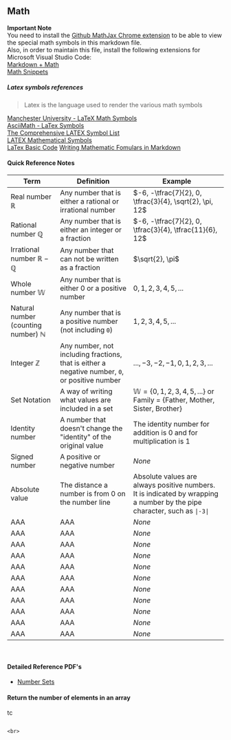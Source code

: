 ## Math

**Important Note** <br />
You need to install the [Github MathJax Chrome extension](https://chrome.google.com/webstore/detail/mathjax-plugin-for-github/ioemnmodlmafdkllaclgeombjnmnbima/related) to be able to view the special math symbols in this markdown file. <br />
Also, in order to maintain this file, install the following extensions for Microsoft Visual Studio Code: <br />
[Markdown + Math](https://marketplace.visualstudio.com/items?itemName=goessner.mdmath) <br />
[Math Snippets](https://marketplace.visualstudio.com/items?itemName=thomanq.math-snippets)

##### Latex symbols references
> Latex is the language used to render the various math symbols <br />

[Manchester University - LaTeX Math Symbols](http://web.ift.uib.no/Teori/KURS/WRK/TeX/symALL.html) <br />
[AsciiMath - LaTex Symbols](http://asciimath.org/#syntax) <br />
[The Comprehensive LATEX Symbol List](http://ctan.math.washington.edu/tex-archive/info/symbols/comprehensive/symbols-a4.pdf) <br />
[LATEX Mathematical Symbols](https://www.caam.rice.edu/~heinken/latex/symbols.pdf) <br />
[LaTex Basic Code](http://www.malinc.se/math/latex/basiccodeen.php) 
[Writing Mathematic Fomulars in Markdown](https://csrgxtu.github.io/2015/03/20/Writing-Mathematic-Fomulars-in-Markdown/)

#### Quick Reference Notes

| Term | Definition | Example |
| --- | --- | --- |
| Real number $\mathbb{R}$ | Any number that is either a rational or irrational number  | $-6, -\tfrac{7}{2}, 0, \tfrac{3}{4}, \sqrt{2}, \pi, 12$ |
| Rational number $\mathbb{Q}$ | Any number that is either an integer or a fraction  | $-6, -\tfrac{7}{2}, 0, \tfrac{3}{4}, \tfrac{11}{6}, 12$ |
| Irrational number $\mathbb{R-Q}$ | Any number that can not be written as a fraction  | $\sqrt{2}, \pi$ |
| Whole number $\mathbb{W}$ | Any number that is either 0 or a positive number  | $0, 1, 2, 3, 4, 5, ...$ |
| Natural number (counting number) $\mathbb{N}$ | Any number that is a positive number (not including `0`)  | $1, 2, 3, 4, 5, ...$ |
| Integer $\mathbb{Z}$ | Any number, not including fractions, that is either a negative number, `0`, or positive number  | $..., -3, -2, -1, 0, 1, 2, 3, ...$ |
| Set Notation | A way of writing what values are included in a set | $\mathbb{W} = \{0, 1, 2, 3, 4, 5, ...\}$ or $\text{Family = \{Father, Mother, Sister, Brother\}}$|
| Identity number | A number that doesn't change the "identity" of the original value | The identity number for addition is 0 and for multiplication is 1 |
| Signed number | A positive or negative number | *None* |
| Absolute value | The distance a number is from 0 on the number line | Absolute values are always positive numbers. It is indicated by wrapping a number by the pipe character, such as `\|-3\|` |
| AAA | AAA | *None* |
| AAA | AAA | *None* |
| AAA | AAA | *None* |
| AAA | AAA | *None* |
| AAA | AAA | *None* |
| AAA | AAA | *None* |
| AAA | AAA | *None* |
| AAA | AAA | *None* |
| AAA | AAA | *None* |
| AAA | AAA | *None* |
| AAA | AAA | *None* |

<br>

#### Detailed Reference PDF's
* [Number Sets](https://docs.google.com/viewer?url=https://raw.githubusercontent.com/zeckdude/knowledge-base/8f907ae1a00062ea353c32a2e5607491d6a7a3c9/pdf/math/pre-algebra/01-number-sets.pdf)

#### Return the number of elements in an array
tc
```

<br>

